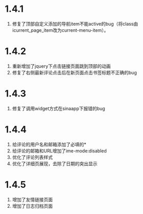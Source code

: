 # 1.4.1
1. 修复了顶部自定义添加的导航item不能active的bug（将class由icurrent_page_item改为current-menu-item）。 

# 1.4.2
1. 重新增加了jquery下点击链接页面跳到顶部的动画 
2. 修复了右侧最新评论点击后在新页面点击书签标题不正确的bug

# 1.4.3
1. 修复了调用widget方式在sinaapp下报错的bug

# 1.4.4
1. 给评论的用户名和邮箱添加了必填的*
2. 给评论的邮箱和URL增加了ime-mode:disabled
3. 优化了评论列表样式
4. 优化了详细页展现，去除了日期的突出显示

# 1.4.5
1. 增加了友情链接页面
2. 增加了日志归档页面